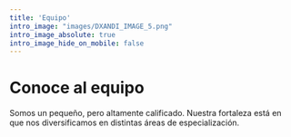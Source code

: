```yaml
---
title: 'Equipo'
intro_image: "images/DXANDI_IMAGE_5.png"
intro_image_absolute: true
intro_image_hide_on_mobile: false
---
```


# Conoce al equipo

Somos un pequeño, pero altamente calificado.  Nuestra fortaleza está en que nos diversificamos en distintas áreas de especialización. 
